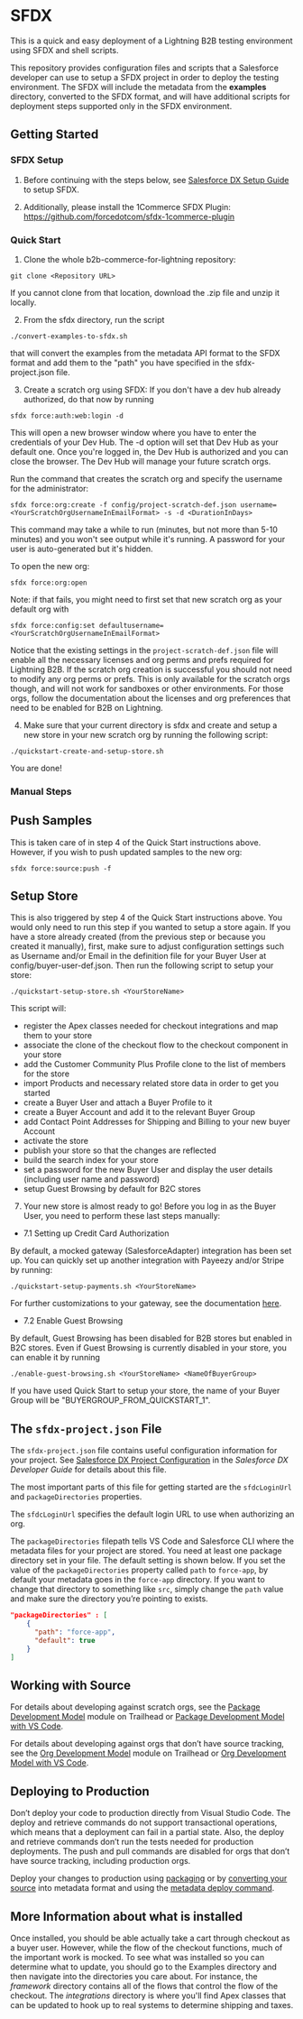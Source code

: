 # SFDX

This is a quick and easy deployment of a Lightning B2B testing environment using SFDX and shell scripts.

This repository provides configuration files and scripts that a Salesforce developer can use to setup a SFDX project in order to deploy the testing environment. The SFDX will include the metadata from the **examples** directory, converted to the SFDX format, and will have additional scripts for deployment steps supported only in the SFDX environment.

## Getting Started

### SFDX Setup
1. Before continuing with the steps below, see [Salesforce DX Setup Guide](https://developer.salesforce.com/docs/atlas.en-us.sfdx_setup.meta/sfdx_setup/sfdx_setup_intro.htm) to setup SFDX.

2. Additionally, please install the 1Commerce SFDX Plugin: https://github.com/forcedotcom/sfdx-1commerce-plugin


### Quick Start

1. Clone the whole b2b-commerce-for-lightning repository:
```
git clone <Repository URL>
```
If you cannot clone from that location, download the .zip file and unzip it locally.

2. From the sfdx directory, run the script
```
./convert-examples-to-sfdx.sh
```
that will convert the examples from the metadata API format to the SFDX format and add them to the "path" you have specified in the sfdx-project.json file.

3. Create a scratch org using SFDX:
If you don't have a dev hub already authorized, do that now by running
```
sfdx force:auth:web:login -d
```
This will open a new browser window where you have to enter the credentials of your Dev Hub. The -d option will set that Dev Hub as your default one. Once you're logged in, the Dev Hub is authorized and you can close the browser. The Dev Hub will manage your future scratch orgs.

Run the command that creates the scratch org and specify the username for the administrator:
```
sfdx force:org:create -f config/project-scratch-def.json username=<YourScratchOrgUsernameInEmailFormat> -s -d <DurationInDays>
```
This command may take a while to run (minutes, but not more than 5-10 minutes) and you won't see output while it's running. A password for your user is auto-generated but it's hidden.

To open the new org:
```
sfdx force:org:open
```
Note: if that fails, you might need to first set that new scratch org as your default org with
```
sfdx force:config:set defaultusername=<YourScratchOrgUsernameInEmailFormat>
```

Notice that the existing settings in the ```project-scratch-def.json``` file will enable all the necessary licenses and org perms and prefs required for Lightning B2B. If the scratch org creation is successful you should not need to modify any org perms or prefs. This is only available for the scratch orgs though, and will not work for sandboxes or other environments. For those orgs, follow the documentation about the licenses and org preferences that need to be enabled for B2B on Lightning.

4. Make sure that your current directory is sfdx and create and setup a new store in your new scratch org by running the following script:
```
./quickstart-create-and-setup-store.sh
```

You are done!

### Manual Steps

## Push Samples
This is taken care of in step 4 of the Quick Start instructions above. However, if you wish to push updated samples to the new org:
```
sfdx force:source:push -f
```
## Setup Store
This is also triggered by step 4 of the Quick Start instructions above. You would only need to run this step if you wanted to setup a store again. If you have a store already created (from the previous step or because you created it manually), first, make sure to adjust configuration settings such as Username and/or Email in the definition file for your Buyer User at config/buyer-user-def.json. Then run the following script to setup your store:
```
./quickstart-setup-store.sh <YourStoreName>
```
This script will:
 - register the Apex classes needed for checkout integrations and map them to your store
 - associate the clone of the checkout flow to the checkout component in your store
 - add the Customer Community Plus Profile clone to the list of members for the store
 - import Products and necessary related store data in order to get you started
 - create a Buyer User and attach a Buyer Profile to it
 - create a Buyer Account and add it to the relevant Buyer Group
 - add Contact Point Addresses for Shipping and Billing to your new buyer Account
 - activate the store
 - publish your store so that the changes are reflected
 - build the search index for your store
 - set a password for the new Buyer User and display the user details (including user name and password)
 - setup Guest Browsing by default for B2C stores

7. Your new store is almost ready to go! Before you log in as the Buyer User, you need to perform these last steps manually:

- 7.1 Setting up Credit Card Authorization

By default, a mocked gateway (SalesforceAdapter) integration has been set up.  You can quickly set up another integration with Payeezy and/or Stripe by running:
```
./quickstart-setup-payments.sh <YourStoreName>
```

For further customizations to your gateway, see the documentation [here](https://developer.salesforce.com/docs/atlas.en-us.apexcode.meta/apexcode/apex_commercepayments_adapter_intro.htm).  

- 7.2 Enable Guest Browsing

By default, Guest Browsing has been disabled for B2B stores but enabled in B2C stores. Even if Guest Browsing is currently disabled in your store, you can enable it by running 
```
./enable-guest-browsing.sh <YourStoreName> <NameOfBuyerGroup>
```

If you have used Quick Start to setup your store, the name of your Buyer Group will be "BUYERGROUP_FROM_QUICKSTART_1". 

## The `sfdx-project.json` File

The `sfdx-project.json` file contains useful configuration information for your project. See [Salesforce DX Project Configuration](https://developer.salesforce.com/docs/atlas.en-us.sfdx_dev.meta/sfdx_dev/sfdx_dev_ws_config.htm) in the _Salesforce DX Developer Guide_ for details about this file.

The most important parts of this file for getting started are the `sfdcLoginUrl` and `packageDirectories` properties.

The `sfdcLoginUrl` specifies the default login URL to use when authorizing an org.

The `packageDirectories` filepath tells VS Code and Salesforce CLI where the metadata files for your project are stored. You need at least one package directory set in your file. The default setting is shown below. If you set the value of the `packageDirectories` property called `path` to `force-app`, by default your metadata goes in the `force-app` directory. If you want to change that directory to something like `src`, simply change the `path` value and make sure the directory you’re pointing to exists.
```json
"packageDirectories" : [
    {
      "path": "force-app",
      "default": true
    }
]
```
## Working with Source

For details about developing against scratch orgs, see the [Package Development Model](https://trailhead.salesforce.com/en/content/learn/modules/sfdx_dev_model) module on Trailhead or [Package Development Model with VS Code](https://forcedotcom.github.io/salesforcedx-vscode/articles/user-guide/package-development-model).

For details about developing against orgs that don’t have source tracking, see the [Org Development Model](https://trailhead.salesforce.com/content/learn/modules/org-development-model) module on Trailhead or [Org Development Model with VS Code](https://forcedotcom.github.io/salesforcedx-vscode/articles/user-guide/org-development-model).

## Deploying to Production

Don’t deploy your code to production directly from Visual Studio Code. The deploy and retrieve commands do not support transactional operations, which means that a deployment can fail in a partial state. Also, the deploy and retrieve commands don’t run the tests needed for production deployments. The push and pull commands are disabled for orgs that don’t have source tracking, including production orgs.

Deploy your changes to production using [packaging](https://developer.salesforce.com/docs/atlas.en-us.sfdx_dev.meta/sfdx_dev/sfdx_dev_dev2gp.htm) or by [converting your source](https://developer.salesforce.com/docs/atlas.en-us.sfdx_cli_reference.meta/sfdx_cli_reference/cli_reference_force_source.htm#cli_reference_convert) into metadata format and using the [metadata deploy command](https://developer.salesforce.com/docs/atlas.en-us.sfdx_cli_reference.meta/sfdx_cli_reference/cli_reference_force_mdapi.htm#cli_reference_deploy).

## More Information about what is installed

Once installed, you should be able actually take a cart through checkout as a buyer user. However, while the flow of the checkout functions, much of the important work is mocked. To see what was installed so you can determine what to update, you should go to the Examples directory and then navigate into the directories you care about. For instance, the *framework* directory contains all of the flows that control the flow of the checkout. The *integrations* directory is where you'll find Apex classes that can be updated to hook up to real systems to determine shipping and taxes.

